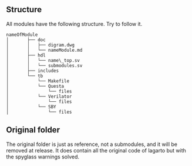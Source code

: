 Structure
---------------

All modules have the following structure.
Try to follow it.

```            
nameOfModule
│       ├── doc
│       │   ├── digram.dwg
│       │   └── nameModule.md
│       ├── hdl
│       │   └── name\_top.sv
│       │   └── submodules.sv
│       ├── includes
│       └── tb
│           └── Makefile
│           └── Questa
│               └── files
│           └── Verilator
│               └── files
│           └── SBY
│               └── files
```            
            
Original folder
---------------

The original folder is just as reference, not a submodules, and it will be
removed at release. It does contain all the original code of lagarto but with
the spyglass warnings solved.
